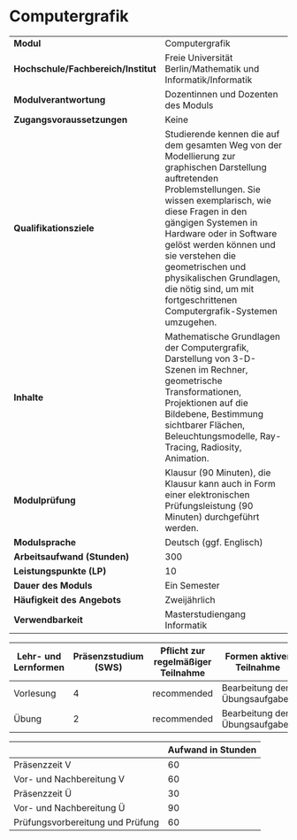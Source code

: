 # Computergrafik
|                                    |   |
|------------------------------------|---|
|**Modul**                           | Computergrafik |
|**Hochschule/Fachbereich/Institut** | Freie Universität Berlin/Mathematik und Informatik/Informatik |
|**Modulverantwortung**              | Dozentinnen und Dozenten des Moduls |
|**Zugangsvoraussetzungen**          | Keine |
|**Qualifikationsziele**             | Studierende kennen die auf dem gesamten Weg von der Modellierung zur graphischen Darstellung auftretenden Problemstellungen. Sie wissen exemplarisch, wie diese Fragen in den gängigen Systemen in Hardware oder in Software gelöst werden können und sie verstehen die geometrischen und physikalischen Grundlagen, die nötig sind, um mit fortgeschrittenen Computergrafik-Systemen umzugehen. |
|**Inhalte**                         | Mathematische Grundlagen der Computergrafik, Darstellung von 3-D-Szenen im Rechner, geometrische Transformationen, Projektionen auf die Bildebene, Bestimmung sichtbarer Flächen, Beleuchtungsmodelle, Ray-Tracing, Radiosity, Animation. |
|**Modulprüfung**                    | Klausur (90 Minuten), die Klausur kann auch in Form einer elektronischen Prüfungsleistung (90 Minuten) durchgeführt werden. |
|**Modulsprache**                    | Deutsch (ggf. Englisch) |
|**Arbeitsaufwand (Stunden)**        | 300 |
|**Leistungspunkte (LP)**            | 10 |
|**Dauer des Moduls**                | Ein Semester |
|**Häufigkeit des Angebots**         | Zweijährlich |
|**Verwendbarkeit**                  | Masterstudiengang Informatik |

| Lehr- und Lernformen | Präsenzstudium <br> (SWS) | Pflicht zur regelmäßiger Teilnahme | Formen aktiver Teilnahme |
| ---------------------|---------------------------|------------------------------------|------------------------- |
| Vorlesung            | 4                         | recommended                        | Bearbeitung der Übungsaufgaben |
| Übung                | 2                         | recommended                        | Bearbeitung der Übungsaufgaben |

|   | Aufwand in Stunden |
| - |--------------------|
| Präsenzzeit V                            | 60    |
| Vor- und Nachbereitung V                 | 60    |
| Präsenzzeit Ü                            | 30    |
| Vor- und Nachbereitung Ü                 | 90    |
| Prüfungsvorbereitung und Prüfung         | 60    |
